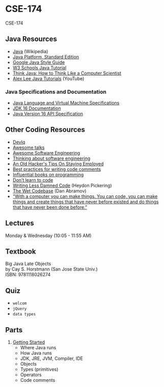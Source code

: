 # CSE-174
CSE-174

## Java Resources
- [Java](https://en.wikipedia.org/wiki/Java_(programming_language)) (Wikipedia)
- [Java Platform, Standard Edition](https://en.wikipedia.org/wiki/Java_Platform,_Standard_Edition)
- [Google Java Style Guide](https://google.github.io/styleguide/javaguide.html)
- [W3 Schools Java Tutorial](https://www.w3schools.com/java/default.asp)
- [Think Java: How to Think Like a Computer Scientist](https://greenteapress.com/thinkjava6/html/index.html)
- [Alex Lee Java Tutorials](https://www.youtube.com/channel/UC_fFL5jgoCOrwAVoM_fBYwA) (YouTube)

### Java Specifications and Documentation
- [Java Language and Virtual Machine Specifications](https://docs.oracle.com/javase/specs/)
- [JDK 16 Documentation](https://docs.oracle.com/en/java/javase/16/)
- [Java Version 16 API Specification](https://docs.oracle.com/en/java/javase/16/docs/api/index.html)

## Other Coding Resources
- [DevIq](https://deviq.com/)
- [Awesome talks](https://github.com/JanVanRyswyck/awesome-talks)
- [Awesome Software Engineering](https://github.com/rolanddb/awesome-software-engineering)
- [Thinking about software engineering](https://nintil.com/programming)
- [An Old Hacker's Tips On Staying Employed](https://madned.substack.com/p/an-old-hackers-tips-on-staying-employed)
- [Best practices for writing code comments](https://stackoverflow.blog/2021/07/05/best-practices-for-writing-code-comments/)
- [Influential books on programming](https://github.com/cs-books/influential-cs-books?utm_source=hackernewsletter&utm_medium=email&utm_term=books)
- [Don’t learn to code](https://daedtech.com/dont-learn-to-code-learn-to-automate/)
- [Writing Less Damned Code](https://youtu.be/tzfHlEFd2Fk) (Heydon Pickering)
- [The Wet Codebase](https://www.deconstructconf.com/2019/dan-abramov-the-wet-codebase) (Dan Abramov)
- [”With a computer you can make things. You can code, you can make things and create things that have never before existed and do things that have never been done before.”](https://impossiblehq.com/an-unexpected-ass-kicking/)

## Lectures
Monday & Wednesday (10:05 - 11:55 AM)	

## Textbook
Big Java Late Objects  
by Cay S. Horstmann (San Jose State Univ.)  
ISBN: 9781118026274

## Quiz
- `welcom`
- `jQuery`
- `data types`

## Parts
1. [Getting Started](https://github.com/LukasMurdock/cse-174/blob/main/01-GettingStarted.md)
    - Where Java runs
    - How Java runs
    - JDK, JRE, JVM, Compiler, IDE
    - Objects
    - Types (primitives)
    - Operators
    - Code comments
